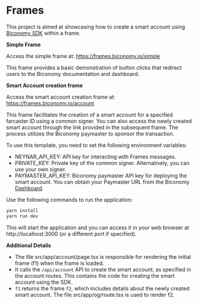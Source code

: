 # Frames
This project is aimed at showcasing how to create a smart account using [Biconomy SDK](https://docs.biconomy.io/) within a frame.

**Simple Frame**

Access the simple frame at: https://frames.biconomy.io/simple

This frame provides a basic demonstration of button clicks that redirect users to the Biconomy documentation and dashboard.

**Smart Account creation frame**

Access the smart account creation frame at: https://frames.biconomy.io/account

This frame facilitates the creation of a smart account for a specified farcaster ID using a common signer. You can also access the newly created smart account through the link provided in the subsequent frame. The process utilizes the Biconomy paymaster to sponsor the transaction.

To use this template, you need to set the following environment variables:
- NEYNAR_API_KEY: API key for interacting with Frames messages.
- PRIVATE_KEY: Private key of the common signer. Alternatively, you can use your own signer.
- PAYMASTER_API_KEY: Biconomy paymaster API key for deploying the smart account. You can obtain your Paymaster URL from the Biconomy [Dashboard](https://dashboard.biconomy.io/).

Use the following commands to run the application:

```bash
yarn install
yarn run dev
```

This will start the application and you can access it in your web browser at http://localhost:3000 (or a different port if specified).

**Additional Details**

- The file src/app/account/page.tsx is responsible for rendering the initial frame (f1) when the frame is loaded.
- It calls the `/api/account` API to create the smart account, as specified in the account routes. This contains the code for creating the smart account using the SDK.
- `f1` returns the frame `f2`, which includes details about the newly created smart account. The file src/app/og/route.tsx is used to render f2.